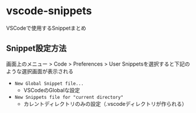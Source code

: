 # vscode-snippets

VSCodeで使用するSnippetまとめ

## Snippet設定方法

画面上のメニュー > Code > Preferences > User Snippetsを選択すると下記のような選択画面が表示される

- `New Global Snippet file...`
    - VSCodeのGlobalな設定
- `New Snippets file for "current directory"`
    - カレントディレクトリのみの設定（.vscodeディレクトリが作られる）
